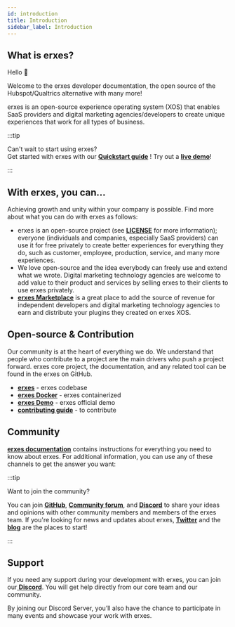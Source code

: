 ```yaml
---
id: introduction
title: Introduction
sidebar_label: Introduction
---
```


## What is erxes?

Hello 👋

Welcome to the erxes developer documentation, the open source of the Hubspot/Qualtrics alternative with many more!

erxes is an open-source experience operating system (XOS) that enables SaaS providers and digital marketing agencies/developers to create unique experiences that work for all types of business.

:::tip

Can't wait to start using erxes?  
Get started with erxes with our <a href="https://www.erxes.org/introduction/introduction/" >**Quickstart guide**</a> ! Try out a <a href="https://xosdemo.erxes.io/" target="_blank">**live demo**</a>!

:::

## With erxes, you can...

Achieving growth and unity within your company is possible. Find more about what you can do with erxes as follows:

- erxes is an open-source project (see <a href="https://github.com/erxes/erxes/blob/master/LICENSE.md" target="_blank">**LICENSE**</a> for more information); everyone (individuals and companies, especially SaaS providers) can use it for free privately to create better experiences for everything they do, such as customer, employee, production, service, and many more experiences.
- We love open-source and the idea everybody can freely use and extend what we wrote. Digital marketing technology agencies are welcome to add value to their product and services by selling erxes to their clients to use erxes privately.
- **<a href="https://erxes.io/marketplace" target="_blank">erxes Marketplace</a>** is a great place to add the source of revenue for independent developers and digital marketing technology agencies to earn and distribute your plugins they created on erxes XOS.

## Open-source & Contribution

Our community is at the heart of everything we do. We understand that people who contribute to a project are the main drivers who push a project forward. erxes core project, the documentation, and any related tool can be found in the erxes on GitHub.

- **<a href="https://github.com/erxes/erxes" target="_blank">erxes</a>** - erxes codebase
- **<a href="https://www.erxes.org/installation/docker" target="_blank">erxes Docker</a>** - erxes containerized
- **<a href="https://xosdemo.erxes.io/" target="_blank">erxes Demo</a>** - erxes official demo
- **<a href="https://www.erxes.org/contribute/overview" target="_blank">contributing guide</a>** - to contribute

## Community

**<a href="https://docs.erxes.io/introduction/introduction" target="_blank](https://docs.erxes.io/introduction/introduction)">erxes documentation</a>** contains instructions for everything you need to know about erxes. For additional information, you can use any of these channels to get the answer you want:

:::tip

Want to join the community?

You can join <a href="https://github.com/erxes/erxes" target="_blank">**GitHub**</a>, <a href="https://github.com/erxes/erxes/discussions" >**Community forum**</a>, and <a href="https://discord.com/invite/aaGzy3gQK5" >**Discord**</a> to share your ideas and opinions with other community members and members of the erxes team. If you're looking for news and updates about erxes, <a href="https://twitter.com/erxesHQ" target="_blank">**Twitter**</a> and the <a href="https://erxes.io/blog" target="_blank">**blog**</a> are the places to start!

:::

## Support

If you need any support during your development with erxes, you can join our<a href="https://discord.com/invite/aaGzy3gQK5" > **Discord**</a>. You will get help directly from our core team and our community.

By joining our Discord Server, you’ll also have the chance to participate in many events and showcase your work with erxes.

